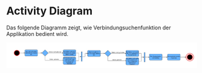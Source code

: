 # Activity Diagram

Das folgende Diagramm zeigt, wie Verbindungsuchenfunktion der Applikation bedient wird.

![](.gitbook/assets/activitydiagram.jpg)

